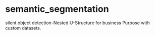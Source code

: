 # semantic_segmentation
silent object detection-Nested U-Structure for business Purpose with custom datasets.

